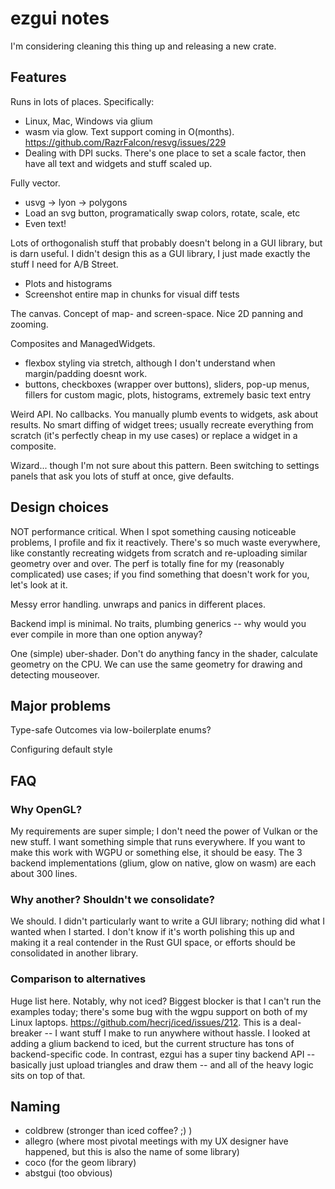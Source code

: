 # ezgui notes

I'm considering cleaning this thing up and releasing a new crate.

## Features

Runs in lots of places. Specifically:

- Linux, Mac, Windows via glium
- wasm via glow. Text support coming in O(months).
  https://github.com/RazrFalcon/resvg/issues/229
- Dealing with DPI sucks. There's one place to set a scale factor, then have all
  text and widgets and stuff scaled up.

Fully vector.

- usvg -> lyon -> polygons
- Load an svg button, programatically swap colors, rotate, scale, etc
- Even text!

Lots of orthogonalish stuff that probably doesn't belong in a GUI library, but
is darn useful. I didn't design this as a GUI library, I just made exactly the
stuff I need for A/B Street.

- Plots and histograms
- Screenshot entire map in chunks for visual diff tests

The canvas. Concept of map- and screen-space. Nice 2D panning and zooming.

Composites and ManagedWidgets.

- flexbox styling via stretch, although I don't understand when margin/padding
  doesnt work.
- buttons, checkboxes (wrapper over buttons), sliders, pop-up menus, fillers for
  custom magic, plots, histograms, extremely basic text entry

Weird API. No callbacks. You manually plumb events to widgets, ask about
results. No smart diffing of widget trees; usually recreate everything from
scratch (it's perfectly cheap in my use cases) or replace a widget in a
composite.

Wizard... though I'm not sure about this pattern. Been switching to settings
panels that ask you lots of stuff at once, give defaults.

## Design choices

NOT performance critical. When I spot something causing noticeable problems, I
profile and fix it reactively. There's so much waste everywhere, like constantly
recreating widgets from scratch and re-uploading similar geometry over and over.
The perf is totally fine for my (reasonably complicated) use cases; if you find
something that doesn't work for you, let's look at it.

Messy error handling. unwraps and panics in different places.

Backend impl is minimal. No traits, plumbing generics -- why would you ever
compile in more than one option anyway?

One (simple) uber-shader. Don't do anything fancy in the shader, calculate
geometry on the CPU. We can use the same geometry for drawing and detecting
mouseover.

## Major problems

Type-safe Outcomes via low-boilerplate enums?

Configuring default style

## FAQ

### Why OpenGL?

My requirements are super simple; I don't need the power of Vulkan or the new
stuff. I want something simple that runs everywhere. If you want to make this
work with WGPU or something else, it should be easy. The 3 backend
implementations (glium, glow on native, glow on wasm) are each about 300 lines.

### Why another? Shouldn't we consolidate?

We should. I didn't particularly want to write a GUI library; nothing did what I
wanted when I started. I don't know if it's worth polishing this up and making
it a real contender in the Rust GUI space, or efforts should be consolidated in
another library.

### Comparison to alternatives

Huge list here. Notably, why not iced? Biggest blocker is that I can't run the
examples today; there's some bug with the wgpu support on both of my Linux
laptops. https://github.com/hecrj/iced/issues/212. This is a deal-breaker -- I
want stuff I make to run anywhere without hassle. I looked at adding a glium
backend to iced, but the current structure has tons of backend-specific code. In
contrast, ezgui has a super tiny backend API -- basically just upload triangles
and draw them -- and all of the heavy logic sits on top of that.

## Naming

- coldbrew (stronger than iced coffee? ;) )
- allegro (where most pivotal meetings with my UX designer have happened, but
  this is also the name of some library)
- coco (for the geom library)
- abstgui (too obvious)
